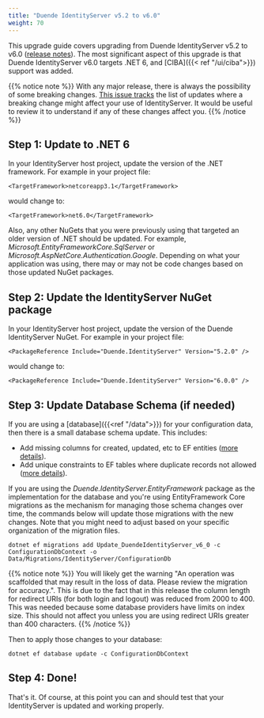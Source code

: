```yaml
---
title: "Duende IdentityServer v5.2 to v6.0"
weight: 70
---
```


This upgrade guide covers upgrading from Duende IdentityServer v5.2 to v6.0 ([release notes](https://github.com/DuendeSoftware/IdentityServer/milestone/2?closed=1)).
The most significant aspect of this upgrade is that Duende IdentityServer v6.0 targets .NET 6, and [CIBA]({{< ref "/ui/ciba">}}) support was added.

{{% notice note %}}
With any major release, there is always the possibility of some breaking changes.
[This issue tracks](https://github.com/DuendeSoftware/IdentityServer/issues/351) the list of updates where a breaking change might affect your use of IdentityServer. It would be useful to review it to understand if any of these changes affect you.
{{% /notice %}}

## Step 1: Update to .NET 6

In your IdentityServer host project, update the version of the .NET framework. 
For example in your project file:

```
<TargetFramework>netcoreapp3.1</TargetFramework>
```

would change to: 

```
<TargetFramework>net6.0</TargetFramework>
```

Also, any other NuGets that you were previously using that targeted an older version of .NET should be updated.
For example, *Microsoft.EntityFrameworkCore.SqlServer* or *Microsoft.AspNetCore.Authentication.Google*.
Depending on what your application was using, there may or may not be code changes based on those updated NuGet packages. 

## Step 2: Update the IdentityServer NuGet package

In your IdentityServer host project, update the version of the Duende IdentityServer NuGet. 
For example in your project file:

```
<PackageReference Include="Duende.IdentityServer" Version="5.2.0" />
```

would change to: 

```
<PackageReference Include="Duende.IdentityServer" Version="6.0.0" />
```


## Step 3: Update Database Schema (if needed)

If you are using a [database]({{<ref "/data">}}) for your configuration data, then there is a small database schema update.
This includes:

* Add missing columns for created, updated, etc to EF entities ([more details](https://github.com/DuendeSoftware/IdentityServer/pull/356)).
* Add unique constraints to EF tables where duplicate records not allowed ([more details](https://github.com/DuendeSoftware/IdentityServer/pull/355)).

If you are using the *Duende.IdentityServer.EntityFramework* package as the implementation for the database and you're using EntityFramework Core migrations as the mechanism for managing those schema changes over time, the commands below will update those migrations with the new changes.
Note that you might need to adjust based on your specific organization of the migration files.

```
dotnet ef migrations add Update_DuendeIdentityServer_v6_0 -c ConfigurationDbContext -o Data/Migrations/IdentityServer/ConfigurationDb
```

{{% notice note %}}
You will likely get the warning "An operation was scaffolded that may result in the loss of data. Please review the migration for accuracy.". This is due to the fact that in this release the column length for redirect URIs (for both login and logout) was reduced from 2000 to 400. This was needed because some database providers have limits on index size. This should not affect you unless you are using redirect URIs greater than 400 characters.
{{% /notice %}}

Then to apply those changes to your database:

```
dotnet ef database update -c ConfigurationDbContext
```

## Step 4: Done!

That's it. Of course, at this point you can and should test that your IdentityServer is updated and working properly.
